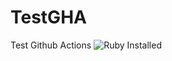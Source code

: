 # TestGHA
Test Github Actions
![Ruby Installed](https://github.com/Mikemosca/TestGHA/workflows/Ruby%20Installed/badge.svg)
